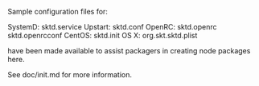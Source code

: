 Sample configuration files for:

SystemD: sktd.service
Upstart: sktd.conf
OpenRC:  sktd.openrc
         sktd.openrcconf
CentOS:  sktd.init
OS X:    org.skt.sktd.plist

have been made available to assist packagers in creating node packages here.

See doc/init.md for more information.
